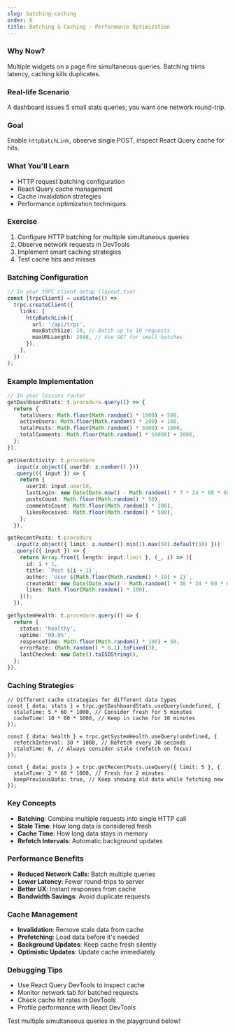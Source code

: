 ```yaml
---
slug: batching-caching
order: 6
title: Batching & Caching - Performance Optimization
---
```


### Why Now?
Multiple widgets on a page fire simultaneous queries. Batching trims latency, caching kills duplicates.

### Real-life Scenario
A dashboard issues 5 small stats queries; you want one network round-trip.

### Goal
Enable `httpBatchLink`, observe single POST, inspect React Query cache for hits.

### What You'll Learn
- HTTP request batching configuration
- React Query cache management
- Cache invalidation strategies
- Performance optimization techniques

### Exercise

1. Configure HTTP batching for multiple simultaneous queries
2. Observe network requests in DevTools
3. Implement smart caching strategies
4. Test cache hits and misses

### Batching Configuration

```ts
// In your tRPC client setup (layout.tsx)
const [trpcClient] = useState(() =>
  trpc.createClient({
    links: [
      httpBatchLink({
        url: '/api/trpc',
        maxBatchSize: 10, // Batch up to 10 requests
        maxURLLength: 2048, // Use GET for small batches
      }),
    ],
  })
);
```

### Example Implementation

```ts
// In your lessons router
getDashboardStats: t.procedure.query(() => {
  return {
    totalUsers: Math.floor(Math.random() * 1000) + 500,
    activeUsers: Math.floor(Math.random() * 200) + 100,
    totalPosts: Math.floor(Math.random() * 5000) + 1000,
    totalComments: Math.floor(Math.random() * 10000) + 2000,
  };
}),

getUserActivity: t.procedure
  .input(z.object({ userId: z.number() }))
  .query(({ input }) => {
    return {
      userId: input.userId,
      lastLogin: new Date(Date.now() - Math.random() * 7 * 24 * 60 * 60 * 1000).toISOString(),
      postsCount: Math.floor(Math.random() * 50),
      commentsCount: Math.floor(Math.random() * 200),
      likesReceived: Math.floor(Math.random() * 500),
    };
  }),

getRecentPosts: t.procedure
  .input(z.object({ limit: z.number().min(1).max(50).default(10) }))
  .query(({ input }) => {
    return Array.from({ length: input.limit }, (_, i) => ({
      id: i + 1,
      title: `Post ${i + 1}`,
      author: `User ${Math.floor(Math.random() * 10) + 1}`,
      createdAt: new Date(Date.now() - Math.random() * 30 * 24 * 60 * 60 * 1000).toISOString(),
      likes: Math.floor(Math.random() * 100),
    }));
  }),

getSystemHealth: t.procedure.query(() => {
  return {
    status: 'healthy',
    uptime: '99.9%',
    responseTime: Math.floor(Math.random() * 100) + 50,
    errorRate: (Math.random() * 0.1).toFixed(3),
    lastChecked: new Date().toISOString(),
  };
}),
```

### Caching Strategies

```tsx
// Different cache strategies for different data types
const { data: stats } = trpc.getDashboardStats.useQuery(undefined, {
  staleTime: 5 * 60 * 1000, // Consider fresh for 5 minutes
  cacheTime: 10 * 60 * 1000, // Keep in cache for 10 minutes
});

const { data: health } = trpc.getSystemHealth.useQuery(undefined, {
  refetchInterval: 30 * 1000, // Refetch every 30 seconds
  staleTime: 0, // Always consider stale (refetch on focus)
});

const { data: posts } = trpc.getRecentPosts.useQuery({ limit: 5 }, {
  staleTime: 2 * 60 * 1000, // Fresh for 2 minutes
  keepPreviousData: true, // Keep showing old data while fetching new
});
```

### Key Concepts
- **Batching**: Combine multiple requests into single HTTP call
- **Stale Time**: How long data is considered fresh
- **Cache Time**: How long data stays in memory
- **Refetch Intervals**: Automatic background updates

### Performance Benefits
- **Reduced Network Calls**: Batch multiple queries
- **Lower Latency**: Fewer round-trips to server
- **Better UX**: Instant responses from cache
- **Bandwidth Savings**: Avoid duplicate requests

### Cache Management
- **Invalidation**: Remove stale data from cache
- **Prefetching**: Load data before it's needed
- **Background Updates**: Keep cache fresh silently
- **Optimistic Updates**: Update cache immediately

### Debugging Tips
- Use React Query DevTools to inspect cache
- Monitor network tab for batched requests
- Check cache hit rates in DevTools
- Profile performance with React DevTools

Test multiple simultaneous queries in the playground below! 